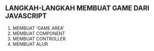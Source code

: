 ## LANGKAH-LANGKAH MEMBUAT GAME DARI JAVASCRIPT

1. MEMBUAT 'GAME AREA'
2. MEMBUAT COMPONENT
3. MEMBUAT CONTROLLER
4. MEMBUAT ALUR
